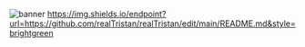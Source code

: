 ![banner](https://user-images.githubusercontent.com/75189508/183313840-fbca3224-364c-4014-b5d5-7b5798330f06.png)
https://img.shields.io/endpoint?url=https://github.com/realTristan/realTristan/edit/main/README.md&style=brightgreen
